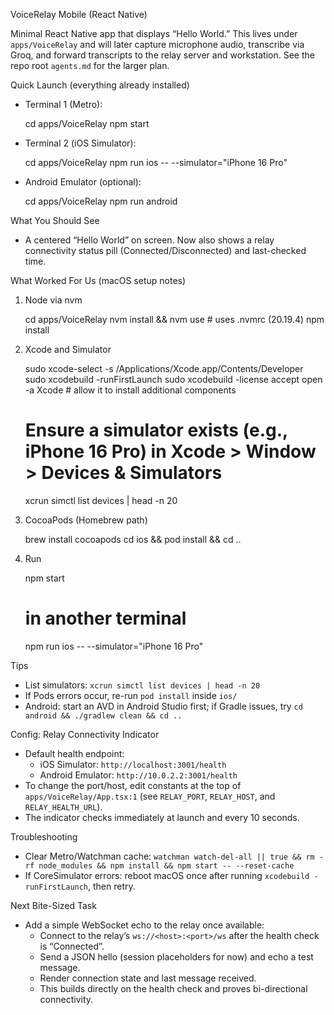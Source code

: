 VoiceRelay Mobile (React Native)

Minimal React Native app that displays “Hello World.” This lives under `apps/VoiceRelay` and will later capture microphone audio, transcribe via Groq, and forward transcripts to the relay server and workstation. See the repo root `agents.md` for the larger plan.

Quick Launch (everything already installed)

- Terminal 1 (Metro):

  cd apps/VoiceRelay
  npm start

- Terminal 2 (iOS Simulator):

  cd apps/VoiceRelay
  npm run ios -- --simulator="iPhone 16 Pro"

- Android Emulator (optional):

  cd apps/VoiceRelay
  npm run android

What You Should See

- A centered “Hello World” on screen.
  Now also shows a relay connectivity status pill (Connected/Disconnected) and last-checked time.

What Worked For Us (macOS setup notes)

1) Node via nvm

   cd apps/VoiceRelay
   nvm install && nvm use   # uses .nvmrc (20.19.4)
   npm install

2) Xcode and Simulator

   sudo xcode-select -s /Applications/Xcode.app/Contents/Developer
   sudo xcodebuild -runFirstLaunch
   sudo xcodebuild -license accept
   open -a Xcode  # allow it to install additional components
   # Ensure a simulator exists (e.g., iPhone 16 Pro) in Xcode > Window > Devices & Simulators
   xcrun simctl list devices | head -n 20

3) CocoaPods (Homebrew path)

   brew install cocoapods
   cd ios && pod install && cd ..

4) Run

   npm start
   # in another terminal
   npm run ios -- --simulator="iPhone 16 Pro"

Tips

- List simulators: `xcrun simctl list devices | head -n 20`
- If Pods errors occur, re-run `pod install` inside `ios/`
- Android: start an AVD in Android Studio first; if Gradle issues, try `cd android && ./gradlew clean && cd ..`

Config: Relay Connectivity Indicator

- Default health endpoint:
  - iOS Simulator: `http://localhost:3001/health`
  - Android Emulator: `http://10.0.2.2:3001/health`
- To change the port/host, edit constants at the top of `apps/VoiceRelay/App.tsx:1` (see `RELAY_PORT`, `RELAY_HOST`, and `RELAY_HEALTH_URL`).
- The indicator checks immediately at launch and every 10 seconds.

Troubleshooting

- Clear Metro/Watchman cache: `watchman watch-del-all || true && rm -rf node_modules && npm install && npm start -- --reset-cache`
- If CoreSimulator errors: reboot macOS once after running `xcodebuild -runFirstLaunch`, then retry.

Next Bite-Sized Task

- Add a simple WebSocket echo to the relay once available:
  - Connect to the relay’s `ws://<host>:<port>/ws` after the health check is “Connected”.
  - Send a JSON hello (session placeholders for now) and echo a test message.
  - Render connection state and last message received.
  - This builds directly on the health check and proves bi-directional connectivity.
